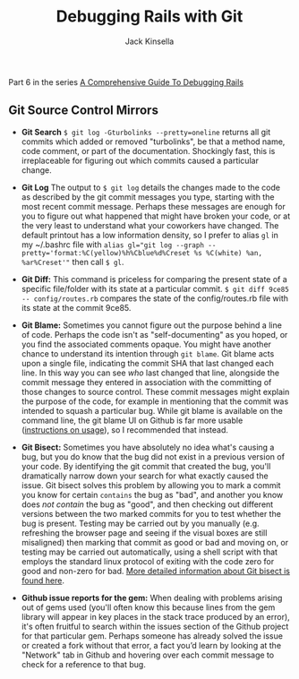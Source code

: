 ﻿---
layout: post
author: Jack Kinsella
title: Debugging Rails with Git
---

Part 6 in the series [A Comprehensive Guide To Debugging Rails](/2014/06/06/a-comprehensive-guide-to-debugging-rails.html)
## Git Source Control Mirrors ##

* **Git Search** `$ git log -Gturbolinks --pretty=oneline` returns all git commits which added or removed "turbolinks", be that a method name, code comment, or part of the documentation. Shockingly fast, this is irreplaceable for figuring out which commits caused a particular change.	

* **Git Log** The output to `$ git log` details the changes made to the code as described by the git commit messages you type, starting with the most recent commit message. Perhaps these messages are enough for you to figure out what happened that might have broken your code, or at the very least to understand what your coworkers have changed. The default printout has a low information density, so I prefer to alias `gl` in my ~/.bashrc file with `alias gl="git log --graph --pretty='format:%C(yellow)%h%Cblue%d%Creset %s %C(white) %an, %ar%Creset'"` then call `$ gl`. 

* **Git Diff:** This command is priceless for comparing the present state of a specific file/folder with its state at a particular commit. `$ git diff 9ce85 -- config/routes.rb` compares the state of the config/routes.rb file with its state at the commit 9ce85.

* **Git Blame:** Sometimes you cannot figure out the purpose behind a line of code. Perhaps the code isn't as "self-documenting" as you hoped, or you find the associated comments opaque. You might have another chance to understand its intention through `git blame`. Git blame acts upon a single file, indicating the commit SHA that last changed each line. In this way you can see *who* last changed that line, alongside the commit message they entered in association with the committing of those changes to source control. These commit messages might explain the purpose of the code, for example in mentioning that the commit was intended to squash a particular bug. While git blame is available on the command line, the git blame UI on Github is far more usable ([instructions on usage](https://help.github.com/articles/using-git-blame-to-trace-changes-in-a-file)), so I recommended that instead.

* **Git Bisect:** Sometimes you have absolutely no idea what's causing a bug, but you do know that the bug did not exist in a previous version of your code. By identifying the git commit that created the bug, you'll dramatically narrow down your search for what exactly caused the issue. Git bisect solves this problem by allowing you to mark a commit you know for certain `contains` the bug as "bad", and another you know does *not contain* the bug as "good", and then checking out different versions between the two marked commits for you to test whether the bug is present. Testing may be carried out by you manually (e.g. refreshing the browser page and seeing if the visual boxes are still misaligned) then marking that commit as good or bad and moving on, or testing may be carried out automatically, using a shell script with that employs the standard linux protocol of exiting with the code zero for good and non-zero for bad. [More detailed information about Git bisect is found here](http://git-scm.com/book/en/Git-Basics-Viewing-the-Commit-History).

* **Github issue reports for the gem:** When dealing with problems arising out of gems used (you'll often know this because lines from the gem library will appear in key places in the stack trace produced by an error), it's often fruitful to search within the issues section of the Github project for that particular gem. Perhaps someone has already solved the issue or created a fork without that error, a fact you’d learn by looking at the "Network" tab in Github and hovering over each commit message to check for a reference to that bug.
